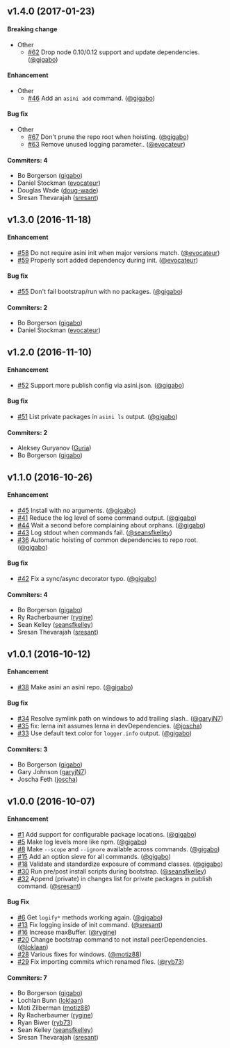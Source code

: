 ## v1.4.0 (2017-01-23)

#### Breaking change
* Other
  * [#62](https://github.com/asini/asini/pull/62) Drop node 0.10/0.12 support and update dependencies. ([@gigabo](https://github.com/gigabo))

#### Enhancement
* Other
  * [#46](https://github.com/asini/asini/pull/46) Add an `asini add` command. ([@gigabo](https://github.com/gigabo))

#### Bug fix
* Other
  * [#67](https://github.com/asini/asini/pull/67) Don't prune the repo root when hoisting. ([@gigabo](https://github.com/gigabo))
  * [#63](https://github.com/asini/asini/pull/63) Remove unused logging parameter.. ([@evocateur](https://github.com/evocateur))

#### Commiters: 4
- Bo Borgerson ([gigabo](https://github.com/gigabo))
- Daniel Stockman ([evocateur](https://github.com/evocateur))
- Douglas Wade ([doug-wade](https://github.com/doug-wade))
- Sresan Thevarajah ([sresant](https://github.com/sresant))

## v1.3.0 (2016-11-18)

#### Enhancement
  * [#58](https://github.com/asini/asini/pull/58) Do not require asini init when major versions match. ([@evocateur](https://github.com/evocateur))
  * [#59](https://github.com/asini/asini/pull/59) Properly sort added dependency during init. ([@evocateur](https://github.com/evocateur))

#### Bug fix
  * [#55](https://github.com/asini/asini/pull/55) Don't fail bootstrap/run with no packages. ([@gigabo](https://github.com/gigabo))

#### Commiters: 2
- Bo Borgerson ([gigabo](https://github.com/gigabo))
- Daniel Stockman ([evocateur](https://github.com/evocateur))

## v1.2.0 (2016-11-10)

#### Enhancement
  * [#52](https://github.com/asini/asini/pull/52) Support more publish config via asini.json. ([@gigabo](https://github.com/gigabo))

#### Bug fix
  * [#51](https://github.com/asini/asini/pull/51) List private packages in `asini ls` output. ([@gigabo](https://github.com/gigabo))

#### Commiters: 2
- Aleksey Guryanov ([Guria](https://github.com/Guria))
- Bo Borgerson ([gigabo](https://github.com/gigabo))

## v1.1.0 (2016-10-26)

#### Enhancement
  * [#45](https://github.com/asini/asini/pull/45) Install with no arguments. ([@gigabo](https://github.com/gigabo))
  * [#41](https://github.com/asini/asini/pull/41) Reduce the log level of some command output. ([@gigabo](https://github.com/gigabo))
  * [#44](https://github.com/asini/asini/pull/44) Wait a second before complaining about orphans. ([@gigabo](https://github.com/gigabo))
  * [#43](https://github.com/asini/asini/pull/43) Log stdout when commands fail. ([@seansfkelley](https://github.com/seansfkelley))
  * [#36](https://github.com/asini/asini/pull/36) Automatic hoisting of common dependencies to repo root. ([@gigabo](https://github.com/gigabo))

#### Bug fix
  * [#42](https://github.com/asini/asini/pull/42) Fix a sync/async decorator typo. ([@gigabo](https://github.com/gigabo))

#### Commiters: 4
- Bo Borgerson ([gigabo](https://github.com/gigabo))
- Ry Racherbaumer ([rygine](https://github.com/rygine))
- Sean Kelley ([seansfkelley](https://github.com/seansfkelley))
- Sresan Thevarajah ([sresant](https://github.com/sresant))

## v1.0.1 (2016-10-12)

#### Enhancement
  * [#38](https://github.com/asini/asini/pull/38) Make asini an asini repo. ([@gigabo](https://github.com/gigabo))

#### Bug fix
  * [#34](https://github.com/asini/asini/pull/34) Resolve symlink path on windows to add trailing slash.. ([@garyjN7](https://github.com/garyjN7))
  * [#35](https://github.com/asini/asini/pull/35) fix: lerna init assumes lerna in devDependencies. ([@joscha](https://github.com/joscha))
  * [#33](https://github.com/asini/asini/pull/33) Use default text color for `logger.info` output. ([@gigabo](https://github.com/gigabo))

#### Commiters: 3
- Bo Borgerson ([gigabo](https://github.com/gigabo))
- Gary Johnson ([garyjN7](https://github.com/garyjN7))
- Joscha Feth ([joscha](https://github.com/joscha))


## v1.0.0 (2016-10-07)

#### Enhancement
  * [#1](https://github.com/asini/asini/pull/1) Add support for configurable package locations. ([@gigabo](https://github.com/gigabo))
  * [#5](https://github.com/asini/asini/pull/5) Make log levels more like npm. ([@gigabo](https://github.com/gigabo))
  * [#8](https://github.com/asini/asini/pull/8) Make `--scope` and `--ignore` available across commands. ([@gigabo](https://github.com/gigabo))
  * [#15](https://github.com/asini/asini/pull/15) Add an option sieve for all commands.  ([@gigabo](https://github.com/gigabo))
  * [#18](https://github.com/asini/asini/pull/18) Validate and standardize exposure of command classes.  ([@gigabo](https://github.com/gigabo))
  * [#30](https://github.com/asini/asini/pull/30) Run pre/post install scripts during bootstrap. ([@seansfkelley](https://github.com/seansfkelley))
  * [#32](https://github.com/asini/asini/pull/32) Append (private) in changes list for private packages in publish command. ([@sresant](https://github.com/sresant))

#### Bug Fix
  * [#6](https://github.com/asini/asini/pull/6) Get `logify*` methods working again. ([@gigabo](https://github.com/gigabo))
  * [#13](https://github.com/asini/asini/pull/13) Fix logging inside of init command.  ([@sresant](https://github.com/sresant))
  * [#16](https://github.com/asini/asini/pull/16) Increase maxBuffer.  ([@rygine](https://github.com/rygine))
  * [#20](https://github.com/asini/asini/pull/20) Change bootstrap command to not install peerDependencies.  ([@loklaan](https://github.com/loklaan))
  * [#28](https://github.com/asini/asini/pull/28) Various fixes for windows. ([@motiz88](https://github.com/motiz88))
  * [#29](https://github.com/asini/asini/pull/29) Fix importing commits which renamed files. ([@ryb73](https://github.com/ryb73))


#### Commiters: 7
- Bo Borgerson ([gigabo](https://github.com/gigabo))
- Lochlan Bunn ([loklaan](https://github.com/loklaan))
- Moti Zilberman ([motiz88](https://github.com/motiz88))
- Ry Racherbaumer ([rygine](https://github.com/rygine))
- Ryan Biwer ([ryb73](https://github.com/ryb73))
- Sean Kelley ([seansfkelley](https://github.com/seansfkelley))
- Sresan Thevarajah ([sresant](https://github.com/sresant))
